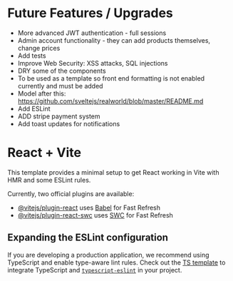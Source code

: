 # Future Features / Upgrades

-   More advanced JWT authentication - full sessions
-   Admin account functionality - they can add products themselves, change prices
-   Add tests
-   Improve Web Security: XSS attacks, SQL injections
-   DRY some of the components
-   To be used as a template so front end formatting is not enabled currently and must be added
-   Model after this: https://github.com/sveltejs/realworld/blob/master/README.md
-   Add ESLint
-   ADD stripe payment system
-   Add toast updates for notifications

# React + Vite

This template provides a minimal setup to get React working in Vite with HMR and some ESLint rules.

Currently, two official plugins are available:

-   [@vitejs/plugin-react](https://github.com/vitejs/vite-plugin-react/blob/main/packages/plugin-react/README.md) uses [Babel](https://babeljs.io/) for Fast Refresh
-   [@vitejs/plugin-react-swc](https://github.com/vitejs/vite-plugin-react-swc) uses [SWC](https://swc.rs/) for Fast Refresh

## Expanding the ESLint configuration

If you are developing a production application, we recommend using TypeScript and enable type-aware lint rules. Check out the [TS template](https://github.com/vitejs/vite/tree/main/packages/create-vite/template-react-ts) to integrate TypeScript and [`typescript-eslint`](https://typescript-eslint.io) in your project.
